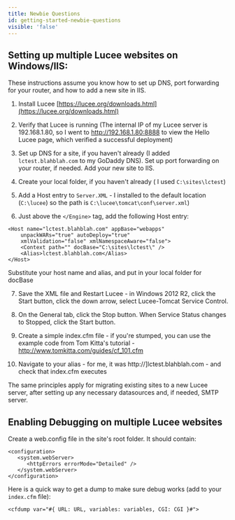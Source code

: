 ```yaml
---
title: Newbie Questions
id: getting-started-newbie-questions
visible: 'false'
---
```


## **Setting up multiple Lucee websites on Windows/IIS:** ##

These instructions assume you know how to set up DNS, port forwarding for your router, and how to add a new site in IIS.

1) Install Lucee [https://lucee.org/downloads.html](https://lucee.org/downloads.html)

2) Verify that Lucee is running (The internal IP of my Lucee server is 192.168.1.80, so I went to <http://192.168.1.80:8888> to view the Hello Lucee page, which verified a successful deployment)

3) Set up DNS for a site, if you haven't already (I added `lctest.blahblah.com` to my GoDaddy DNS). Set up port forwarding on your router, if needed. Add your new site to IIS.

4) Create your local folder, if you haven't already ( I used `C:\sites\lctest`)

5) Add a Host entry to `Server.XML` - I installed to the default location (`C:\lucee`) so the path is `C:\lucee\tomcat\conf\server.xml`)

6) Just above the `</Engine>` tag, add the following Host entry:

```
<Host name="lctest.blahblah.com" appBase="webapps"
	unpackWARs="true" autoDeploy="true"
	xmlValidation="false" xmlNamespaceAware="false">
	<Context path="" docBase="C:\sites\lctest\" />
	<Alias>lctest.blahblah.com</Alias>
</Host>
```

Substitute your host name and alias, and put in your local folder for docBase

7) Save the XML file and Restart Lucee - in Windows 2012 R2, click the Start button, click the down arrow, select Lucee-Tomcat Service Control.

8) On the General tab, click the Stop button. When Service Status changes to Stopped, click the Start button.

9) Create a simple index.cfm file - if you're stumped, you can use the example code from Tom Kitta's tutorial - <http://www.tomkitta.com/guides/cf_101.cfm>

10) Navigate to your alias - for me, it was http://]lctest.blahblah.com - and check that index.cfm executes

The same principles apply for migrating existing sites to a new Lucee server, after setting up any necessary datasources and, if needed, SMTP server.

## **Enabling Debugging on multiple Lucee websites** ##

Create a web.config file in the site's root folder. It should contain:

```
<configuration>
   <system.webServer>
      <httpErrors errorMode="Detailed" />
   </system.webServer>
</configuration>
```

Here is a quick way to get a dump to make sure debug works (add to your `index.cfm` file):

`<cfdump var="#{ URL: URL, variables: variables, CGI: CGI }#">`
